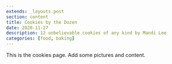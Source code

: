 ```yaml
---
extends: _layouts.post
section: content
title: Cookies by the Dozen
date: 2020-11-27
description: 12 unbelievable cookies of any kind by Mandi Lee
categories: [food, baking]
---
```


This is the cookies page. Add some pictures and content.
